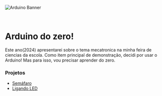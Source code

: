 ![Arduino Banner](https://github.com/user-attachments/assets/907896da-48d0-4c69-8bf0-1ad9bcc0f18a)

</br>

# Arduino do zero!
Este ano(2024) apresentarei sobre o tema mecatronica na minha feira de ciencias da escola. Como item principal de demonstração, decidi por usar o Arduino!
Mas para isso, vou precisar aprender do zero.


### Projetos

- <a href="https://github.com/luismede/arduino/tree/main/semafaro">Semáfaro</a>
- <a href="https://github.com/luismede/arduino/tree/main/pisca-led">Ligando LED</a>
